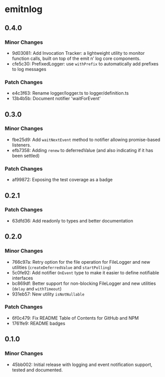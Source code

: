 # emitnlog

## 0.4.0

### Minor Changes

- 9d03081: Add Invocation Tracker: a lightweight utility to monitor function calls, built on top of the emit n’ log core components.
- cfe5c30: PrefixedLogger: use `withPrefix` to automatically add prefixes to log messages

### Patch Changes

- e4c3f63: Rename logger/logger.ts to logger/definition.ts
- 13b4b5b: Document notifier 'waitForEvent'

## 0.3.0

### Minor Changes

- fbe25d9: Add `waitNextEvent` method to notifier allowing promise-based listeners.
- efb7358: Adding `renew` to deferredValue (and also indicating if it has been settled)

### Patch Changes

- af99872: Exposing the test coverage as a badge

## 0.2.1

### Patch Changes

- 63dfd36: Add readonly to types and better documentation

## 0.2.0

### Minor Changes

- 766c97a: Retry option for the file operation for FileLogger and new utilities (`createDeferredValue` and `startPolling`)
- 5c0fe92: Add notifier `OnEvent` type to make it easier to define notifiable interfaces
- bc869df: Better support for non-blocking FileLogger and new utilities (`delay` and `withTimeout`)
- 931eb57: New utility `isNotNullable`

### Patch Changes

- 6f0c479: Fix README Table of Contents for GitHub and NPM
- 1761fe9: README badges

## 0.1.0

### Minor Changes

- 45bb002: Initial release with logging and event notification support, tested and documented.
